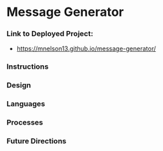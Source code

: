 # Message Generator

### Link to Deployed Project:
* https://mnelson13.github.io/message-generator/

### Instructions

### Design

### Languages

### Processes

### Future Directions